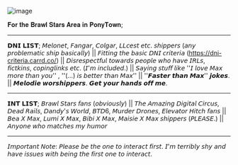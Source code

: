 ![image](https://github.com/user-attachments/assets/a4db340f-bb5d-4a50-9d53-c990929e1d1f)


𝐅𝐨𝐫 𝐭𝐡𝐞 𝐁𝐫𝐚𝐰𝐥 𝐒𝐭𝐚𝐫𝐬 𝐀𝐫𝐞𝐚 𝐢𝐧 𝐏𝐨𝐧𝐲𝐓𝐨𝐰𝐧;

--------------------
𝗗𝗡𝗜 𝗟𝗜𝗦𝗧;
𝘔𝘦𝘭𝘰𝘯𝘦𝘵, 𝘍𝘢𝘯𝘨𝘢𝘳, 𝘊𝘰𝘭𝘨𝘢𝘳, 𝘓𝘓𝘤𝘦𝘴𝘵 𝘦𝘵𝘤. 𝘴𝘩𝘪𝘱𝘱𝘦𝘳𝘴 (𝘢𝘯𝘺 𝘱𝘳𝘰𝘣𝘭𝘦𝘮𝘢𝘵𝘪𝘤 𝘴𝘩𝘪𝘱 𝘣𝘢𝘴𝘪𝘤𝘢𝘭𝘭𝘺) || 𝘍𝘪𝘵𝘵𝘪𝘯𝘨 𝘵𝘩𝘦 𝘣𝘢𝘴𝘪𝘤 𝘋𝘕𝘐 𝘤𝘳𝘪𝘵𝘦𝘳𝘪𝘢 (https://dni-criteria.carrd.co/) || 𝘋𝘪𝘴𝘳𝘦𝘴𝘱𝘦𝘤𝘵𝘧𝘶𝘭 𝘵𝘰𝘸𝘢𝘳𝘥𝘴 𝘱𝘦𝘰𝘱𝘭𝘦 𝘸𝘩𝘰 𝘩𝘢𝘷𝘦 𝘐𝘙𝘓𝘴, 𝘧𝘪𝘤𝘵𝘬𝘪𝘯𝘴, 𝘤𝘰𝘱𝘪𝘯𝘨𝘭𝘪𝘯𝘬𝘴 𝘦𝘵𝘤. (𝘐'𝘮 𝘪𝘯𝘤𝘭𝘶𝘥𝘦𝘥.) || 𝘚𝘢𝘺𝘪𝘯𝘨 𝘴𝘵𝘶𝘧𝘧 𝘭𝘪𝘬𝘦 ''𝘐 𝘭𝘰𝘷𝘦 𝘔𝘢𝘹 𝘮𝘰𝘳𝘦 𝘵𝘩𝘢𝘯 𝘺𝘰𝘶'' , ''(...) 𝘪𝘴 𝘣𝘦𝘵𝘵𝘦𝘳 𝘵𝘩𝘢𝘯 𝘔𝘢𝘹'' || ''𝙁𝙖𝙨𝙩𝙚𝙧 𝙩𝙝𝙖𝙣 𝙈𝙖𝙭'' 𝙟𝙤𝙠𝙚𝙨. || 𝙈𝙚𝙡𝙤𝙙𝙞𝙚 𝙬𝙤𝙧𝙨𝙝𝙞𝙥𝙥𝙚𝙧𝙨. 𝙂𝙚𝙩 𝙮𝙤𝙪𝙧 𝙝𝙖𝙣𝙙𝙨 𝙤𝙛𝙛 𝙢𝙚.

--------------------
𝗜𝗡𝗧 𝗟𝗜𝗦𝗧;
𝘉𝘳𝘢𝘸𝘭 𝘚𝘵𝘢𝘳𝘴 𝘧𝘢𝘯𝘴 (𝘰𝘣𝘷𝘪𝘰𝘶𝘴𝘭𝘺) || 𝘛𝘩𝘦 𝘈𝘮𝘢𝘻𝘪𝘯𝘨 𝘋𝘪𝘨𝘪𝘵𝘢𝘭 𝘊𝘪𝘳𝘤𝘶𝘴, 𝘋𝘦𝘢𝘥 𝘙𝘢𝘪𝘭𝘴, 𝘋𝘢𝘯𝘥𝘺'𝘴 𝘞𝘰𝘳𝘭𝘥, 𝘉𝘛𝘋6, 𝘔𝘶𝘳𝘥𝘦𝘳 𝘋𝘳𝘰𝘯𝘦𝘴, 𝘌𝘭𝘦𝘷𝘢𝘵𝘰𝘳 𝘏𝘪𝘵𝘤𝘩 𝘧𝘢𝘯𝘴 || 𝘉𝘦𝘢 𝘟 𝘔𝘢𝘹, 𝘓𝘶𝘮𝘪 𝘟 𝘔𝘢𝘹, 𝘉𝘪𝘣𝘪 𝘟 𝘔𝘢𝘹, 𝘔𝘢𝘪𝘴𝘪𝘦 𝘟 𝘔𝘢𝘹 𝘴𝘩𝘪𝘱𝘱𝘦𝘳𝘴 (𝘗𝘓𝘌𝘈𝘚𝘌.) || 𝘈𝘯𝘺𝘰𝘯𝘦 𝘸𝘩𝘰 𝘮𝘢𝘵𝘤𝘩𝘦𝘴 𝘮𝘺 𝘩𝘶𝘮𝘰𝘳

--------------------
𝘐𝘮𝘱𝘰𝘳𝘵𝘢𝘯𝘵 𝘕𝘰𝘵𝘦: 𝘗𝘭𝘦𝘢𝘴𝘦 𝘣𝘦 𝘵𝘩𝘦 𝘰𝘯𝘦 𝘵𝘰 𝘪𝘯𝘵𝘦𝘳𝘢𝘤𝘵 𝘧𝘪𝘳𝘴𝘵. 𝘐'𝘮 𝘵𝘦𝘳𝘳𝘪𝘣𝘭𝘺 𝘴𝘩𝘺 𝘢𝘯𝘥 𝘩𝘢𝘷𝘦 𝘪𝘴𝘴𝘶𝘦𝘴 𝘸𝘪𝘵𝘩 𝘣𝘦𝘪𝘯𝘨 𝘵𝘩𝘦 𝘧𝘪𝘳𝘴𝘵 𝘰𝘯𝘦 𝘵𝘰 𝘪𝘯𝘵𝘦𝘳𝘢𝘤𝘵.
